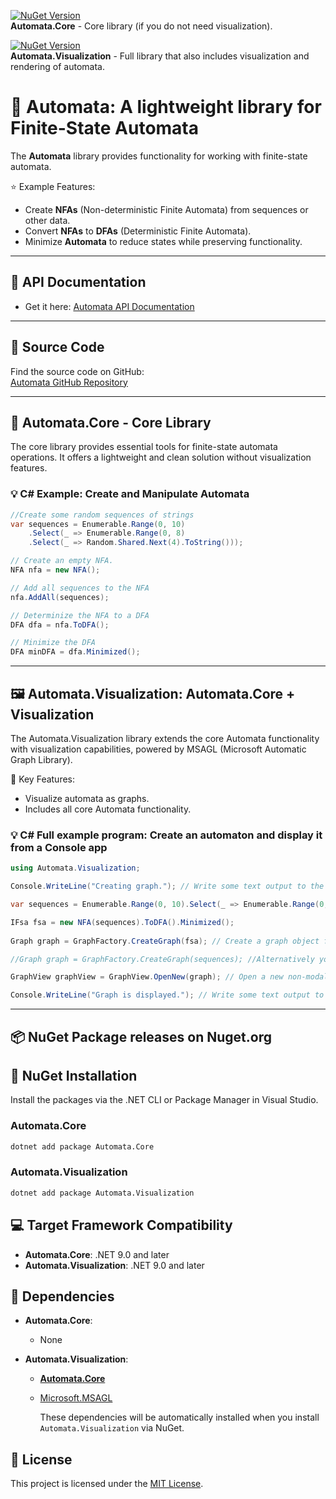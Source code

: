 ﻿[![NuGet Version](https://img.shields.io/nuget/v/Automata.Core)](https://www.nuget.org/packages/Automata.Core)  
**Automata.Core** - Core library (if you do not need visualization).

[![NuGet Version](https://img.shields.io/nuget/v/Automata.Visualization)](https://www.nuget.org/packages/Automata.Visualization)  
**Automata.Visualization** - Full library that also includes visualization and rendering of automata.

# :repeat_one: Automata: A lightweight library for Finite-State Automata 

The **Automata** library provides functionality for working with finite-state automata.

:star: Example Features:
  - Create **NFAs** (Non-deterministic Finite Automata) from sequences or other data.
  - Convert **NFAs** to **DFAs** (Deterministic Finite Automata).
  - Minimize **Automata** to reduce states while preserving functionality.
---

## :green_book: API Documentation 

- Get it here:
 [Automata API Documentation](https://hexmerlin.github.io/Automata/index.html)

---
## :memo: Source Code

Find the source code on GitHub:  
[Automata GitHub Repository](https://hexmerlin.github.io/Automata)

---

## :hammer: Automata.Core - Core Library

The core library provides essential tools for finite-state automata operations.
It offers a lightweight and clean solution without visualization features.

### :bulb: C# Example: Create and Manipulate Automata
```csharp
//Create some random sequences of strings
var sequences = Enumerable.Range(0, 10)
    .Select(_ => Enumerable.Range(0, 8)
    .Select(_ => Random.Shared.Next(4).ToString()));

// Create an empty NFA.
NFA nfa = new NFA();  

// Add all sequences to the NFA
nfa.AddAll(sequences);

// Determinize the NFA to a DFA
DFA dfa = nfa.ToDFA();

// Minimize the DFA
DFA minDFA = dfa.Minimized();
```
---
## :framed_picture: Automata.Visualization: Automata.Core + Visualization
The Automata.Visualization library extends the core Automata functionality with visualization capabilities, powered by MSAGL (Microsoft Automatic Graph Library).

:key: Key Features:
- Visualize automata as graphs.
- Includes all core Automata functionality.

### :bulb: C# Full example program: Create an automaton and display it from a Console app

```csharp
using Automata.Visualization;

Console.WriteLine("Creating graph."); // Write some text output to the console window

var sequences = Enumerable.Range(0, 10).Select(_ => Enumerable.Range(0, 8).Select(_ => Random.Shared.Next(4).ToString())); //Create some random sequences of strings

IFsa fsa = new NFA(sequences).ToDFA().Minimized();
        
Graph graph = GraphFactory.CreateGraph(fsa); // Create a graph object from the automaton

//Graph graph = GraphFactory.CreateGraph(sequences); //Alternatively you can use this command, to replace the 2 lines above

GraphView graphView = GraphView.OpenNew(graph); // Open a new non-modal interactive window that displays the graph in it

Console.WriteLine("Graph is displayed."); // Write some text output to the console window

```
---
## :package: NuGet Package releases on Nuget.org

## :wrench:  NuGet Installation

Install the packages via the .NET CLI or Package Manager in Visual Studio.

### Automata.Core
```bash
dotnet add package Automata.Core
```
### Automata.Visualization

```bash
dotnet add package Automata.Visualization
```
## :computer: Target Framework Compatibility

- **Automata.Core**: .NET 9.0 and later  
- **Automata.Visualization**: .NET 9.0 and later  

## :link: Dependencies

- **Automata.Core**:
  - None

- **Automata.Visualization**:
  - [**Automata.Core**](https://www.nuget.org/packages/Automata.Core)
  - [Microsoft.MSAGL](https://github.com/microsoft/automatic-graph-layout)

    These dependencies will be automatically installed when you install `Automata.Visualization` via NuGet.

## :scroll: License

This project is licensed under the [MIT License](https://opensource.org/licenses/MIT).